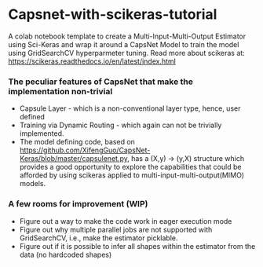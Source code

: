 # Capsnet-with-scikeras-tutorial
A colab notebook template to create a Multi-Input-Multi-Output Estimator using Sci-Keras and wrap it around a CapsNet Model to train the model using GridSearchCV hyperparmeter tuning. Read more about scikeras at: https://scikeras.readthedocs.io/en/latest/index.html

### The peculiar features of CapsNet that make the implementation non-trivial
- Capsule Layer - which is a non-conventional layer type, hence, user defined
- Training via Dynamic Routing - which again can not be trivially implemented.
- The model defining code, based on https://github.com/XifengGuo/CapsNet-Keras/blob/master/capsulenet.py, has a (X,y) -> (y,X) structure which provides a good opportunity to explore the capabilities that could be afforded by using scikeras applied to multi-input-multi-output(MIMO) models.

### A few rooms for improvement (WIP)
- Figure out a way to make the code work in eager execution mode
- Figure out why multiple parallel jobs are not supported with GridSearchCV, i.e., make the estimator picklable.
- Figure out if it is possible to infer all shapes within the estimator from the data (no hardcoded shapes)
